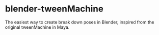 # blender-tweenMachine
 The easiest way to create break down poses in Blender, inspired from the original tweenMachine in Maya. 
